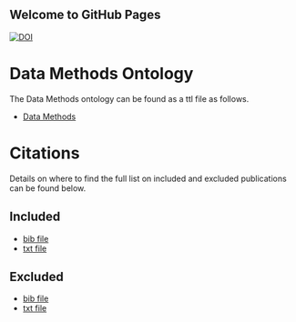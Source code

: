 ## Welcome to GitHub Pages


[![DOI](https://zenodo.org/badge/465072335.svg)](https://zenodo.org/badge/latestdoi/465072335)



# Data Methods Ontology

The Data Methods ontology can be found as a ttl file as follows.
- [Data Methods](https://github.com/ritamargherita/DataMethods/blob/main/DataMethods.ttl)

# Citations

Details on where to find the full list on included and excluded publications can be found below.

## Included
- [bib file](https://github.com/ritamargherita/DataMethods/blob/main/Citations/included-publications.bib)
- [txt file](https://github.com/ritamargherita/DataMethods/blob/main/Citations/included-publications.txt)

## Excluded
- [bib file](https://github.com/ritamargherita/DataMethods/blob/main/Citations/excluded-publications.bib)
- [txt file](https://github.com/ritamargherita/DataMethods/blob/main/Citations/excluded-publications.txt)


